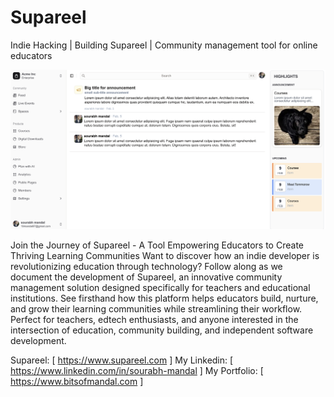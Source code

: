 # Supareel

Indie Hacking | Building Supareel | Community management tool for online educators

![Admin Home Page](https://raw.githubusercontent.com/supareel/supareel-app/refs/heads/main/resources/home-ss.png)


Join the Journey of Supareel - A Tool Empowering Educators to Create Thriving Learning Communities
Want to discover how an indie developer is revolutionizing education through technology? Follow along as we document the development of Supareel, an innovative community management solution designed specifically for teachers and educational institutions. See firsthand how this platform helps educators build, nurture, and grow their learning communities while streamlining their workflow. Perfect for teachers, edtech enthusiasts, and anyone interested in the intersection of education, community building, and independent software development.

Supareel: [ https://www.supareel.com ]
My Linkedin: [ https://www.linkedin.com/in/sourabh-mandal ]
My Portfolio: [ https://www.bitsofmandal.com ]

